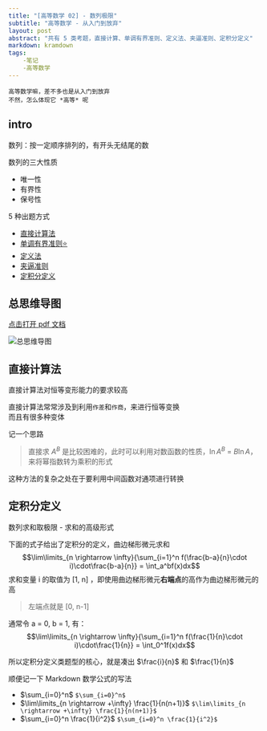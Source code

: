 ```yaml
---
title: "[高等数学 02] - 数列极限"
subtitle: "高等数学 - 从入门到放弃"
layout: post
abstract: "共有 5 类考题，直接计算、单调有界准则、定义法、夹逼准则、定积分定义"
markdown: kramdown
tags:
    -笔记
    -高等数学
---
```


````
高等数学嘛，差不多也是从入门到放弃
不然，怎么体现它 *高等* 呢
````

## intro

数列：按一定顺序排列的，有开头无结尾的数

数列的三大性质
- 唯一性
- 有界性
- 保号性

5 种出题方式
- [直接计算法](#直接计算法)
- [单调有界准则⭐](#单调有界准则)
- [定义法](#定义法)
- [夹逼准则](#夹逼准则)
- [定积分定义](#定积分定义)

## 总思维导图
[点击打开 pdf 文档](https://blog.ifheart.tk/media/doc/数列极限.pdf)

![总思维导图](https://blog.ifheart.tk/media/img/数列极限.jpg)

## 直接计算法

直接计算法对恒等变形能力的要求较高

直接计算法常常涉及到利用`作差`和`作商`，来进行恒等变换  
而且有很多种变体

记一个思路
> 直接求 $A^B$ 是比较困难的，此时可以利用对数函数的性质，$\ln A^B$ = $B\ln A$，来将幂指数转为乘积的形式  

这种方法的复杂之处在于要利用中间函数对通项进行转换












## 定积分定义
数列求和取极限 - 求和的高级形式

下面的式子给出了定积分的定义，曲边梯形微元求和
$$\lim\limits_{n \rightarrow \infty}{\sum_{i=1}^n f(\frac{b-a}{n}\cdot i)\cdot\frac{b-a}{n}} = \int_a^bf(x)dx$$
求和变量 i 的取值为 [1, n] ，即使用曲边梯形微元**右端点**的高作为曲边梯形微元的高
> 左端点就是 [0, n-1]
 
通常令 a = 0, b = 1, 有：
$$\lim\limits_{n \rightarrow \infty}{\sum_{i=1}^n f(\frac{1}{n}\cdot i)\cdot\frac{1}{n}} = \int_0^1f(x)dx$$

所以定积分定义类题型的核心，就是凑出 $\frac{i}{n}$ 和 $\frac{1}{n}$

顺便记一下 Markdown 数学公式的写法

- $\sum_{i=0}^n$ `$\sum_{i=0}^n$`
- $\lim\limits_{n \rightarrow +\infty} \frac{1}{n(n+1)}$ `$\lim\limits_{n \rightarrow +\infty} \frac{1}{n(n+1)}$`
- $\sum_{i=0}^n \frac{1}{i^2}$ `$\sum_{i=0}^n \frac{1}{i^2}$`